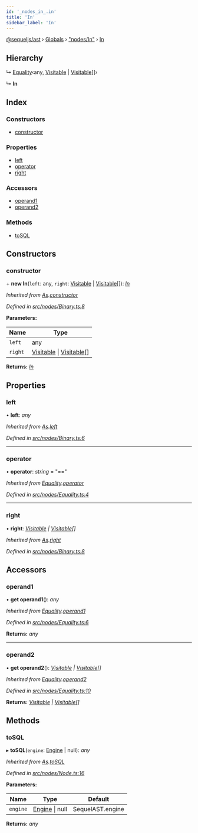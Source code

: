 ```yaml
---
id: '_nodes_in_.in'
title: 'In'
sidebar_label: 'In'
---
```


[@sequeljs/ast](../index.md) › [Globals](../globals.md) ›
["nodes/In"](../modules/_nodes_in_.md) › [In](_nodes_in_.in.md)

## Hierarchy

↳ [Equality](_nodes_equality_.equality.md)‹any,
[Visitable](../modules/_visitors_visitable_.md#visitable) |
[Visitable](../modules/_visitors_visitable_.md#visitable)[]›

↳ **In**

## Index

### Constructors

- [constructor](_nodes_in_.in.md#constructor)

### Properties

- [left](_nodes_in_.in.md#left)
- [operator](_nodes_in_.in.md#operator)
- [right](_nodes_in_.in.md#right)

### Accessors

- [operand1](_nodes_in_.in.md#operand1)
- [operand2](_nodes_in_.in.md#operand2)

### Methods

- [toSQL](_nodes_in_.in.md#tosql)

## Constructors

### constructor

\+ **new In**(`left`: any, `right`:
[Visitable](../modules/_visitors_visitable_.md#visitable) |
[Visitable](../modules/_visitors_visitable_.md#visitable)[]):
_[In](_nodes_in_.in.md)_

_Inherited from
[As](_nodes_as_.as.md).[constructor](_nodes_as_.as.md#constructor)_

_Defined in
[src/nodes/Binary.ts:8](https://github.com/sequeljs/ast/blob/aa0ef0f/src/nodes/Binary.ts#L8)_

**Parameters:**

| Name    | Type                                                                                                                         |
| ------- | ---------------------------------------------------------------------------------------------------------------------------- |
| `left`  | any                                                                                                                          |
| `right` | [Visitable](../modules/_visitors_visitable_.md#visitable) &#124; [Visitable](../modules/_visitors_visitable_.md#visitable)[] |

**Returns:** _[In](_nodes_in_.in.md)_

## Properties

### left

• **left**: _any_

_Inherited from [As](_nodes_as_.as.md).[left](_nodes_as_.as.md#left)_

_Defined in
[src/nodes/Binary.ts:6](https://github.com/sequeljs/ast/blob/aa0ef0f/src/nodes/Binary.ts#L6)_

---

### operator

• **operator**: _string_ = "=="

_Inherited from
[Equality](_nodes_equality_.equality.md).[operator](_nodes_equality_.equality.md#operator)_

_Defined in
[src/nodes/Equality.ts:4](https://github.com/sequeljs/ast/blob/aa0ef0f/src/nodes/Equality.ts#L4)_

---

### right

• **right**: _[Visitable](../modules/_visitors_visitable_.md#visitable) |
[Visitable](../modules/_visitors_visitable_.md#visitable)[]_

_Inherited from [As](_nodes_as_.as.md).[right](_nodes_as_.as.md#right)_

_Defined in
[src/nodes/Binary.ts:8](https://github.com/sequeljs/ast/blob/aa0ef0f/src/nodes/Binary.ts#L8)_

## Accessors

### operand1

• **get operand1**(): _any_

_Inherited from
[Equality](_nodes_equality_.equality.md).[operand1](_nodes_equality_.equality.md#operand1)_

_Defined in
[src/nodes/Equality.ts:6](https://github.com/sequeljs/ast/blob/aa0ef0f/src/nodes/Equality.ts#L6)_

**Returns:** _any_

---

### operand2

• **get operand2**(): _[Visitable](../modules/_visitors_visitable_.md#visitable)
| [Visitable](../modules/_visitors_visitable_.md#visitable)[]_

_Inherited from
[Equality](_nodes_equality_.equality.md).[operand2](_nodes_equality_.equality.md#operand2)_

_Defined in
[src/nodes/Equality.ts:10](https://github.com/sequeljs/ast/blob/aa0ef0f/src/nodes/Equality.ts#L10)_

**Returns:** _[Visitable](../modules/_visitors_visitable_.md#visitable) |
[Visitable](../modules/_visitors_visitable_.md#visitable)[]_

## Methods

### toSQL

▸ **toSQL**(`engine`: [Engine](../interfaces/_interfaces_engine_.engine.md) |
null): _any_

_Inherited from [As](_nodes_as_.as.md).[toSQL](_nodes_as_.as.md#tosql)_

_Defined in
[src/nodes/Node.ts:16](https://github.com/sequeljs/ast/blob/aa0ef0f/src/nodes/Node.ts#L16)_

**Parameters:**

| Name     | Type                                                              | Default          |
| -------- | ----------------------------------------------------------------- | ---------------- |
| `engine` | [Engine](../interfaces/_interfaces_engine_.engine.md) &#124; null | SequelAST.engine |

**Returns:** _any_
